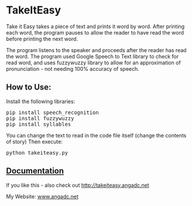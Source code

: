 # TakeItEasy
Take it Easy takes a piece of text and prints it word by word. After printing each word, the program pauses to allow the reader to have read the word before printing the next word.

The program listens to the speaker and proceeds after the reader has read the word. The program used Google Speech to Text library to check for read word, and uses fuzzywuzzy library to allow for an approximation of pronunciation - not needing 100% accuracy of speech.

<h2>How to Use:</h2>
Install the following libraries:

<pre>
pip install speech_recognition
pip install fuzzywuzzy
pip install syllables
</pre>

You can change the text to read in the code file itself (change the contents of story)
Then execute:
<pre>
python takeiteasy.py
</pre>

<h2><a href="https://docs.google.com/document/d/1xNYhjecGVpCT4bP0q_9w_f8CUdxNqdYEYsF8Y4fUrO0/edit?usp=sharing" target="_blank"> Documentation</a></h2>

If you like this - also check out http://takeiteasy.angadc.net

My Website: www.angadc.net
